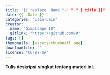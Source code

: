 ```yaml
---
title: "{{ replace .Name "-" " " | title }}"
date: {{ .Date }}
categories: "Lain-Lain"
creator: 
  name: "Gimpscape ID"
  gitlink: "https://github.com/#"
tags: []
thumbnails: [assets/thumbnail.png]
downloadfile: ""
license: "CC-BY-SA"
---
```

**Tulis deskripsi singkat tentang materi ini.**
<!--silakan edit bagian nama, gitlink, thumbnail, link dowload, lisensi jika diperlukan, serta deskripsi-->